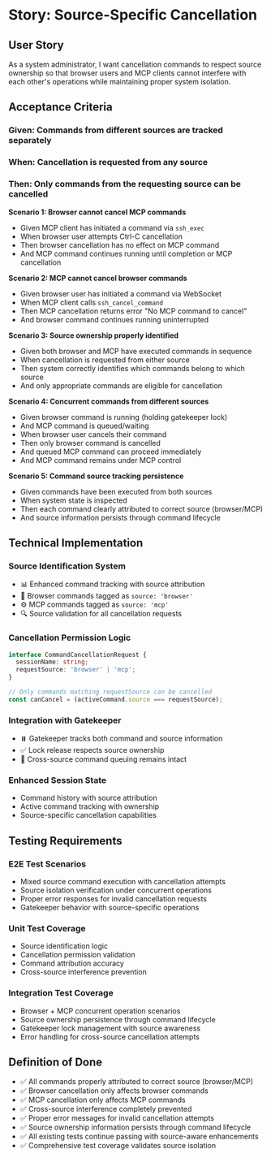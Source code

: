 # Story: Source-Specific Cancellation

## User Story
As a system administrator, I want cancellation commands to respect source ownership so that browser users and MCP clients cannot interfere with each other's operations while maintaining proper system isolation.

## Acceptance Criteria

### Given: Commands from different sources are tracked separately
### When: Cancellation is requested from any source
### Then: Only commands from the requesting source can be cancelled

**Scenario 1: Browser cannot cancel MCP commands**
- Given MCP client has initiated a command via `ssh_exec`
- When browser user attempts Ctrl-C cancellation
- Then browser cancellation has no effect on MCP command
- And MCP command continues running until completion or MCP cancellation

**Scenario 2: MCP cannot cancel browser commands**
- Given browser user has initiated a command via WebSocket
- When MCP client calls `ssh_cancel_command`
- Then MCP cancellation returns error "No MCP command to cancel"
- And browser command continues running uninterrupted

**Scenario 3: Source ownership properly identified**
- Given both browser and MCP have executed commands in sequence
- When cancellation is requested from either source
- Then system correctly identifies which commands belong to which source
- And only appropriate commands are eligible for cancellation

**Scenario 4: Concurrent commands from different sources**
- Given browser command is running (holding gatekeeper lock)
- And MCP command is queued/waiting
- When browser user cancels their command
- Then only browser command is cancelled
- And queued MCP command can proceed immediately
- And MCP command remains under MCP control

**Scenario 5: Command source tracking persistence**
- Given commands have been executed from both sources
- When system state is inspected
- Then each command clearly attributed to correct source (browser/MCP)
- And source information persists through command lifecycle

## Technical Implementation

### Source Identification System
- 📊 Enhanced command tracking with source attribution
- 🔧 Browser commands tagged as `source: 'browser'`
- ⚙️ MCP commands tagged as `source: 'mcp'`
- 🔍 Source validation for all cancellation requests

### Cancellation Permission Logic
```typescript
interface CommandCancellationRequest {
  sessionName: string;
  requestSource: 'browser' | 'mcp';
}

// Only commands matching requestSource can be cancelled
const canCancel = (activeCommand.source === requestSource);
```

### Integration with Gatekeeper
- ⏸️ Gatekeeper tracks both command and source information
- ✅ Lock release respects source ownership
- 🚀 Cross-source command queuing remains intact

### Enhanced Session State
- Command history with source attribution
- Active command tracking with ownership
- Source-specific cancellation capabilities

## Testing Requirements

### E2E Test Scenarios
- Mixed source command execution with cancellation attempts
- Source isolation verification under concurrent operations
- Proper error responses for invalid cancellation requests
- Gatekeeper behavior with source-specific operations

### Unit Test Coverage
- Source identification logic
- Cancellation permission validation
- Command attribution accuracy
- Cross-source interference prevention

### Integration Test Coverage
- Browser + MCP concurrent operation scenarios
- Source ownership persistence through command lifecycle
- Gatekeeper lock management with source awareness
- Error handling for cross-source cancellation attempts

## Definition of Done
- ✅ All commands properly attributed to correct source (browser/MCP)
- ✅ Browser cancellation only affects browser commands
- ✅ MCP cancellation only affects MCP commands
- ✅ Cross-source interference completely prevented
- ✅ Proper error messages for invalid cancellation attempts
- ✅ Source ownership information persists through command lifecycle
- ✅ All existing tests continue passing with source-aware enhancements
- ✅ Comprehensive test coverage validates source isolation
